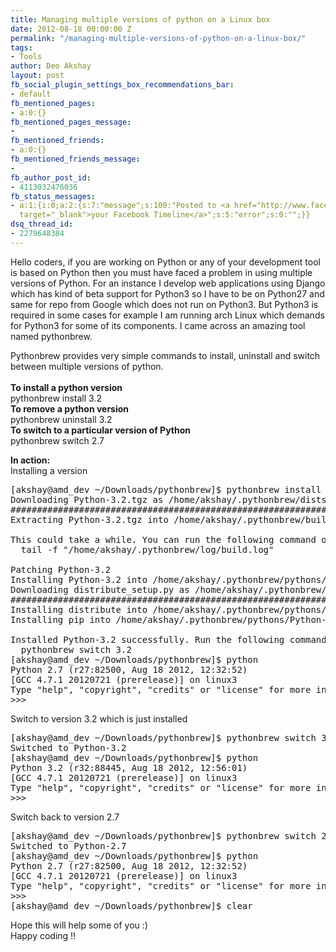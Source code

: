 ```yaml
---
title: Managing multiple versions of python on a Linux box
date: 2012-08-18 00:00:00 Z
permalink: "/managing-multiple-versions-of-python-on-a-linux-box/"
tags:
- Tools
author: Deo Akshay
layout: post
fb_social_plugin_settings_box_recommendations_bar:
- default
fb_mentioned_pages:
- a:0:{}
fb_mentioned_pages_message:
- 
fb_mentioned_friends:
- a:0:{}
fb_mentioned_friends_message:
- 
fb_author_post_id:
- 4113032476036
fb_status_messages:
- a:1:{i:0;a:2:{s:7:"message";s:100:"Posted to <a href="http://www.facebook.com/4113032476036"
  target="_blank">your Facebook Timeline</a>";s:5:"error";s:0:"";}}
dsq_thread_id:
- 2279648384
---
```


Hello coders, if you are working on Python or any of your development tool is based on Python then you must have faced a problem in using multiple versions of Python. For an instance I develop web applications using Django which has kind of beta support for Python3 so I have to be on Python27 and same for repo from Google which does not run on Python3. But Python3 is required in some cases for example I am running arch Linux which demands for Python3 for some of its components. I came across an amazing tool named pythonbrew.

Pythonbrew provides very simple commands to install, uninstall and switch between multiple versions of python.</br>  
**To install a python version**  
pythonbrew install 3.2  
**To remove a python version**  
pythonbrew uninstall 3.2  
**To switch to a particular version of Python**  
pythonbrew switch 2.7

**In action:**  
Installing a version

<pre>[akshay@amd_dev ~/Downloads/pythonbrew]$ pythonbrew install 3.2
Downloading Python-3.2.tgz as /home/akshay/.pythonbrew/dists/Python-3.2.tgz
######################################################################## 100.0%
Extracting Python-3.2.tgz into /home/akshay/.pythonbrew/build/Python-3.2

This could take a while. You can run the following command on another shell to track the status:
  tail -f "/home/akshay/.pythonbrew/log/build.log"

Patching Python-3.2
Installing Python-3.2 into /home/akshay/.pythonbrew/pythons/Python-3.2
Downloading distribute_setup.py as /home/akshay/.pythonbrew/dists/distribute_setup.py
######################################################################## 100.0%
Installing distribute into /home/akshay/.pythonbrew/pythons/Python-3.2
Installing pip into /home/akshay/.pythonbrew/pythons/Python-3.2

Installed Python-3.2 successfully. Run the following command to switch to Python-3.2.
  pythonbrew switch 3.2
[akshay@amd_dev ~/Downloads/pythonbrew]$ python
Python 2.7 (r27:82500, Aug 18 2012, 12:32:52) 
[GCC 4.7.1 20120721 (prerelease)] on linux3
Type "help", "copyright", "credits" or "license" for more information.
>>>
</pre>

Switch to version 3.2 which is just installed

<pre>[akshay@amd_dev ~/Downloads/pythonbrew]$ pythonbrew switch 3.2
Switched to Python-3.2
[akshay@amd_dev ~/Downloads/pythonbrew]$ python
Python 3.2 (r32:88445, Aug 18 2012, 12:56:01) 
[GCC 4.7.1 20120721 (prerelease)] on linux3
Type "help", "copyright", "credits" or "license" for more information.
>>> 
</pre>

Switch back to version 2.7

<pre>[akshay@amd_dev ~/Downloads/pythonbrew]$ pythonbrew switch 2.7
Switched to Python-2.7
[akshay@amd_dev ~/Downloads/pythonbrew]$ python
Python 2.7 (r27:82500, Aug 18 2012, 12:32:52) 
[GCC 4.7.1 20120721 (prerelease)] on linux3
Type "help", "copyright", "credits" or "license" for more information.
>>> 
[akshay@amd_dev ~/Downloads/pythonbrew]$ clear
</pre></p>

Hope this will help some of you :)  
Happy coding !!
